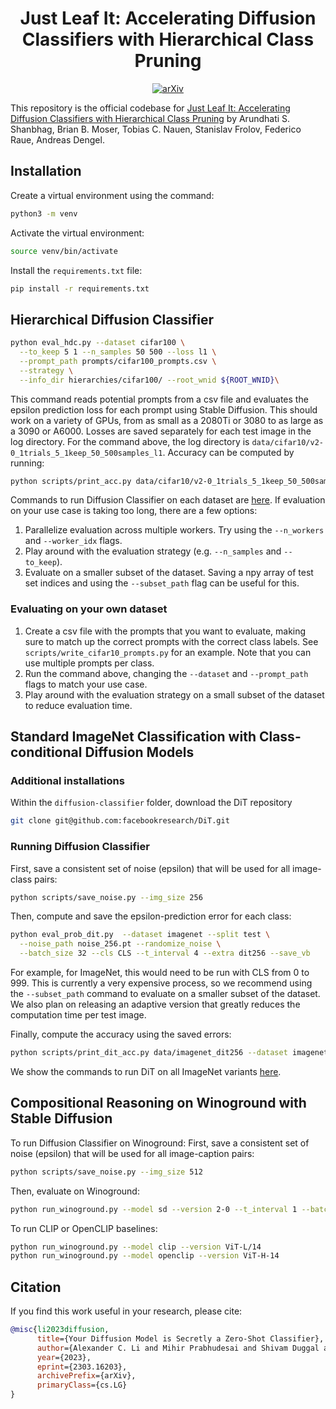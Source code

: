 <div align="center">

<!-- TITLE -->
# **Just Leaf It: Accelerating Diffusion Classifiers with Hierarchical Class Pruning**

[![arXiv](https://img.shields.io/badge/cs.LG-arXiv:2303.16203-b31b1b.svg)](https://arxiv.org/abs/2411.12073)
</div>

This repository is the official codebase for [Just Leaf It: Accelerating Diffusion Classifiers with Hierarchical Class Pruning](https://arxiv.org/abs/2411.12073) by Arundhati S. Shanbhag, Brian B. Moser, Tobias C. Nauen, Stanislav Frolov, Federico Raue, Andreas Dengel.
<!-- DESCRIPTION -->

## Installation
Create a virtual environment using the command:
```bash
python3 -m venv 
```

Activate the virtual environment:
```bash
source venv/bin/activate 
```
Install the `requirements.txt` file:
```bash
pip install -r requirements.txt
```

## Hierarchical Diffusion Classifier

```bash
python eval_hdc.py --dataset cifar100 \
  --to_keep 5 1 --n_samples 50 500 --loss l1 \
  --prompt_path prompts/cifar100_prompts.csv \
  --strategy \
  --info_dir hierarchies/cifar100/ --root_wnid ${ROOT_WNID}\
```
This command reads potential prompts from a csv file and evaluates the epsilon prediction loss for each prompt using Stable Diffusion.
This should work on a variety of GPUs, from as small as a 2080Ti or 3080 to as large as a 3090 or A6000. 
Losses are saved separately for each test image in the log directory. For the command above, the log directory is `data/cifar10/v2-0_1trials_5_1keep_50_500samples_l1`. Accuracy can be computed by running:
```bash
python scripts/print_acc.py data/cifar10/v2-0_1trials_5_1keep_50_500samples_l1
```

Commands to run Diffusion Classifier on each dataset are [here](commands.md). 
If evaluation on your use case is taking too long, there are a few options: 
1. Parallelize evaluation across multiple workers. Try using the `--n_workers` and `--worker_idx` flags.
2. Play around with the evaluation strategy (e.g. `--n_samples` and `--to_keep`).
3. Evaluate on a smaller subset of the dataset. Saving a npy array of test set indices and using the `--subset_path` flag can be useful for this.

### Evaluating on your own dataset
1. Create a csv file with the prompts that you want to evaluate, making sure to match up the correct prompts with the correct class labels. See `scripts/write_cifar10_prompts.py` for an example. Note that you can use multiple prompts per class.
2. Run the command above, changing the `--dataset` and `--prompt_path` flags to match your use case.
3. Play around with the evaluation strategy on a small subset of the dataset to reduce evaluation time.


## Standard ImageNet Classification with Class-conditional Diffusion Models
### Additional installations
Within the `diffusion-classifier` folder, download the DiT repository
```bash
git clone git@github.com:facebookresearch/DiT.git
````

### Running Diffusion Classifier
First, save a consistent set of noise (epsilon) that will be used for all image-class pairs:
```bash
python scripts/save_noise.py --img_size 256
```
Then, compute and save the epsilon-prediction error for each class:
```bash
python eval_prob_dit.py  --dataset imagenet --split test \
  --noise_path noise_256.pt --randomize_noise \
  --batch_size 32 --cls CLS --t_interval 4 --extra dit256 --save_vb
```
For example, for ImageNet, this would need to be run with CLS from 0 to 999. 
This is currently a very expensive process, so we recommend using the `--subset_path` command to evaluate on a smaller subset of the dataset. 
We also plan on releasing an adaptive version that greatly reduces the computation time per test image.

Finally, compute the accuracy using the saved errors:
```bash
python scripts/print_dit_acc.py data/imagenet_dit256 --dataset imagenet
``` 
We show the commands to run DiT on all ImageNet variants [here](commands.md). 

## Compositional Reasoning on Winoground with Stable Diffusion
To run Diffusion Classifier on Winoground:
First, save a consistent set of noise (epsilon) that will be used for all image-caption pairs:
```bash
python scripts/save_noise.py --img_size 512
```
Then, evaluate on Winoground:
```bash
python run_winoground.py --model sd --version 2-0 --t_interval 1 --batch_size 32 --noise_path noise_512.pt --randomize_noise --interpolation bicubic
```
To run CLIP or OpenCLIP baselines:
```bash
python run_winoground.py --model clip --version ViT-L/14
python run_winoground.py --model openclip --version ViT-H-14
```

## Citation

If you find this work useful in your research, please cite:

```bibtex
@misc{li2023diffusion,
      title={Your Diffusion Model is Secretly a Zero-Shot Classifier}, 
      author={Alexander C. Li and Mihir Prabhudesai and Shivam Duggal and Ellis Brown and Deepak Pathak},
      year={2023},
      eprint={2303.16203},
      archivePrefix={arXiv},
      primaryClass={cs.LG}
}
```